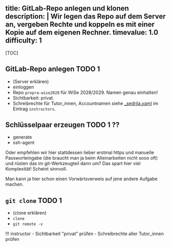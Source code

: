 title: GitLab-Repo anlegen und klonen 
description: |
  Wir legen das Repo auf dem Server an, vergeben Rechte und koppeln es mit einer
  Kopie auf dem eigenen Rechner.
timevalue: 1.0
difficulty: 1
---
[TOC]

## GitLab-Repo anlegen  TODO 1

- (Server erklären) 
- einloggen
- Repo `propra-wise2028` für WiSe 2028/2029. Namen genau einhalten!
- Sichtbarkeit: privat. 
- Schreibrechte für Tutor_innen, Accountnamen siehe [_sedrila.yaml](_sedrila.yaml) im
  Eintrag `instructors`.


## Schlüsselpaar erzeugen  TODO 1 ??

- generate
- ssh-agent

Oder empfehlen wir hier stattdessen lieber erstmal https und manuelle Passworteingabe 
(die braucht man ja beim Alleinarbeiten nicht sooo oft)
und rüsten das im git-Werkzeugteil dann um?
Das spart hier viel Komplexität! Scheint sinnvoll.

Man kann ja hier schon einen Vorwärtsverweis auf jene andere Aufgabe machen.

## `git clone`  TODO 1

- (clone erklären)
- `clone`
- `git remote -v`

!!! instructor
    - Sichtbarkeit "privat" prüfen
    - Schreibrechte aller Tutor_innen prüfen
